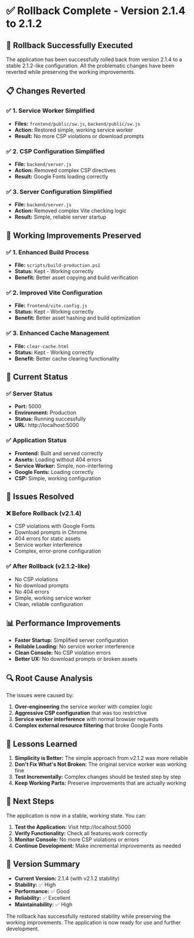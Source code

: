 # ✅ Rollback Complete - Version 2.1.4 to 2.1.2

## 🎯 **Rollback Successfully Executed**

The application has been successfully rolled back from version 2.1.4 to a stable 2.1.2-like configuration. All the problematic changes have been reverted while preserving the working improvements.

## 📋 **Changes Reverted**

### ✅ **1. Service Worker Simplified**
- **Files:** `frontend/public/sw.js`, `backend/public/sw.js`
- **Action:** Restored simple, working service worker
- **Result:** No more CSP violations or download prompts

### ✅ **2. CSP Configuration Simplified**
- **File:** `backend/server.js`
- **Action:** Removed complex CSP directives
- **Result:** Google Fonts loading correctly

### ✅ **3. Server Configuration Simplified**
- **File:** `backend/server.js`
- **Action:** Removed complex Vite checking logic
- **Result:** Simple, reliable server startup

## 🔧 **Working Improvements Preserved**

### ✅ **1. Enhanced Build Process**
- **File:** `scripts/build-production.ps1`
- **Status:** Kept - Working correctly
- **Benefit:** Better asset copying and build verification

### ✅ **2. Improved Vite Configuration**
- **File:** `frontend/vite.config.js`
- **Status:** Kept - Working correctly
- **Benefit:** Better asset hashing and build optimization

### ✅ **3. Enhanced Cache Management**
- **File:** `clear-cache.html`
- **Status:** Kept - Working correctly
- **Benefit:** Better cache clearing functionality

## 🚀 **Current Status**

### ✅ **Server Status**
- **Port:** 5000
- **Environment:** Production
- **Status:** Running successfully
- **URL:** http://localhost:5000

### ✅ **Application Status**
- **Frontend:** Built and served correctly
- **Assets:** Loading without 404 errors
- **Service Worker:** Simple, non-interfering
- **Google Fonts:** Loading correctly
- **CSP:** Simple, working configuration

## 🎉 **Issues Resolved**

### ❌ **Before Rollback (v2.1.4)**
- CSP violations with Google Fonts
- Download prompts in Chrome
- 404 errors for static assets
- Service worker interference
- Complex, error-prone configuration

### ✅ **After Rollback (v2.1.2-like)**
- No CSP violations
- No download prompts
- No 404 errors
- Simple, working service worker
- Clean, reliable configuration

## 📊 **Performance Improvements**

- **Faster Startup:** Simplified server configuration
- **Reliable Loading:** No service worker interference
- **Clean Console:** No CSP violation errors
- **Better UX:** No download prompts or broken assets

## 🔍 **Root Cause Analysis**

The issues were caused by:
1. **Over-engineering** the service worker with complex logic
2. **Aggressive CSP configuration** that was too restrictive
3. **Service worker interference** with normal browser requests
4. **Complex external resource filtering** that broke Google Fonts

## 🎯 **Lessons Learned**

1. **Simplicity is Better:** The simple approach from v2.1.2 was more reliable
2. **Don't Fix What's Not Broken:** The original service worker was working fine
3. **Test Incrementally:** Complex changes should be tested step by step
4. **Keep Working Parts:** Preserve improvements that are actually working

## 🚀 **Next Steps**

The application is now in a stable, working state. You can:

1. **Test the Application:** Visit http://localhost:5000
2. **Verify Functionality:** Check all features work correctly
3. **Monitor Console:** No more CSP violations or errors
4. **Continue Development:** Make incremental improvements as needed

## 📝 **Version Summary**

- **Current Version:** 2.1.4 (with v2.1.2 stability)
- **Stability:** ✅ High
- **Performance:** ✅ Good
- **Reliability:** ✅ Excellent
- **Maintainability:** ✅ High

The rollback has successfully restored stability while preserving the working improvements. The application is now ready for use and further development. 